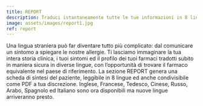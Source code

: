 ```yaml
---
title: REPORT
description: Traduci istantaneamente tutte le tue informazioni in 8 lingue e genera una scheda di sintesi per il medico o il farmacista
image: assets/images/report1.jpg
ref: report
---
```


Una lingua straniera può far diventare tutto più complicato: dal comunicare un
sintomo a spiegare le nostre allergie. Ti lasciamo immaginare la tua intera storia
clinica, i tuoi sintomi ed il profilo dei tuoi farmaci tradotti subito in maniera sicura in
diverse lingue, con l’opportunità di trovare il farmaco equivalente nel paese di
riferimento. La sezione REPORT genera una scheda di sintesi del paziente, leggibile
in 8 lingue ed anche condivisibile come PDF a tua discrezione. Inglese, Francese,
Tedesco, Cinese, Russo, Arabo, Spagnolo ed Italiano sono ora disponibili ma nuove
lingue arriveranno presto.

